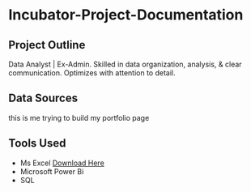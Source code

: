 # Incubator-Project-Documentation

## Project Outline
Data Analyst | Ex-Admin. Skilled in data organization, analysis, & clear communication. Optimizes with attention to detail.

## Data Sources
this is me trying to build my portfolio page

## Tools Used
- Ms Excel [Download Here](www.microsoft.com)
- Microsoft Power Bi
- SQL
